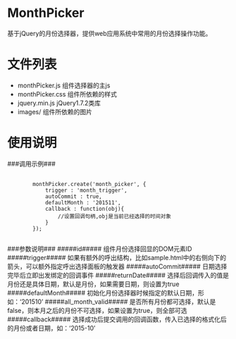 # MonthPicker
基于jQuery的月份选择器，提供web应用系统中常用的月份选择操作功能。
# 文件列表
+ monthPicker.js  组件选择器的主js
+ monthPicker.css 组件所依赖的样式
+ jquery.min.js   jQuery1.7.2类库
+ images/		  组件所依赖的图片
# 使用说明
###调用示例###
<pre>
	<code>
		monthPicker.create('month_picker', {
		    trigger : 'month_trigger',
		    autoCommit : true,
		    defaultMonth : '201511',
		    callback : function(obj){
		        //设置回调句柄,obj是当前已经选择的时间对象
		    }
		});
	</code>
</pre>
###参数说明###
#####id#####
组件月份选择回显的DOM元素ID
#####trigger#####
如果有额外的呼出结构，比如sample.html中的右侧向下的箭头，可以额外指定呼出选择面板的触发器
#####autoCommit#####
日期选择完毕后立即出发绑定的回调事件
#####returnDate#####
选择后回调传入的值是月份还是具体日期，默认是月份，如果需要日期，则设置为true
#####defaultMonth#####
初始化月份选择器时候指定的默认日期，形如：‘201510’
#####all_month_valid#####
是否所有月份都可选择，默认是false，则本月之后的月份不可选择，如果设置为true，则全部可选
#####callback#####
选择成功后提交调用的回调函数，传入已选择的格式化后的月份或者日期，如：‘2015-10’
